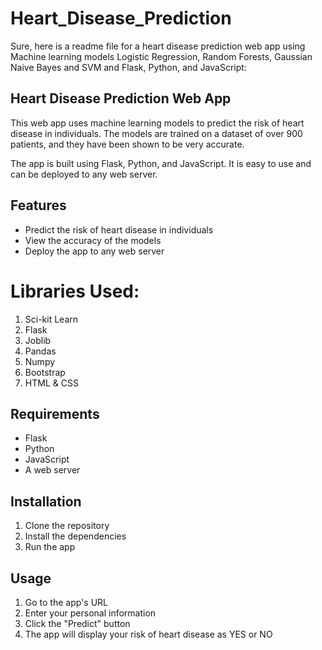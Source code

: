 # Heart_Disease_Prediction

Sure, here is a readme file for a heart disease prediction web app using Machine learning models Logistic Regression, Random Forests, Gaussian Naive Bayes and SVM and Flask, Python, and JavaScript:


## Heart Disease Prediction Web App

This web app uses machine learning models to predict the risk of heart disease in individuals. The models are trained on a dataset of over 900 patients, and they have been shown to be very accurate.

The app is built using Flask, Python, and JavaScript. It is easy to use and can be deployed to any web server.

## Features

* Predict the risk of heart disease in individuals
* View the accuracy of the models
* Deploy the app to any web server

# Libraries Used:
 1. Sci-kit Learn
 2. Flask
 3. Joblib
 4. Pandas
 5. Numpy
 6. Bootstrap
 7. HTML & CSS

## Requirements

* Flask
* Python
* JavaScript
* A web server

## Installation

1. Clone the repository
2. Install the dependencies
3. Run the app

## Usage

1. Go to the app's URL
2. Enter your personal information
3. Click the "Predict" button
4. The app will display your risk of heart disease as YES or NO
